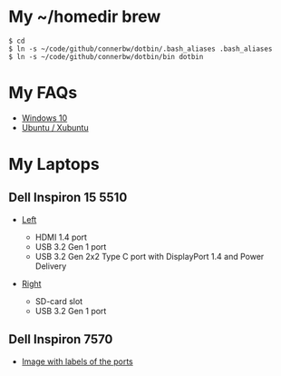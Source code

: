 # My ~/homedir brew

    $ cd
    $ ln -s ~/code/github/connerbw/dotbin/.bash_aliases .bash_aliases
    $ ln -s ~/code/github/connerbw/dotbin/bin dotbin

# My FAQs

 + [Windows 10](./Win10KnowHow.md)
 + [Ubuntu / Xubuntu](./XubuntuKnowHow.md)

# My Laptops

## Dell Inspiron 15 5510

+ [Left](https://www.dell.com/support/manuals/en-ca/inspiron-15-5510-laptop/inspiron-5510-setup-and-specifications/left?guid=guid-12cd14bb-8db3-47d7-a090-15d75787517a&lang=en-us)
  + HDMI 1.4 port
  + USB 3.2 Gen 1 port
  + USB 3.2 Gen 2x2 Type C port with DisplayPort 1.4 and Power Delivery

+ [Right](https://www.dell.com/support/manuals/en-ca/inspiron-15-5510-laptop/inspiron-5510-setup-and-specifications/right?guid=guid-f0efa586-1b43-447c-a299-f188f5e5c5a5&lang=en-us)
  + SD-card slot
  + USB 3.2 Gen 1 port

## Dell Inspiron 7570

+ [Image with labels of the ports](inspiron-7000-ports.png)

